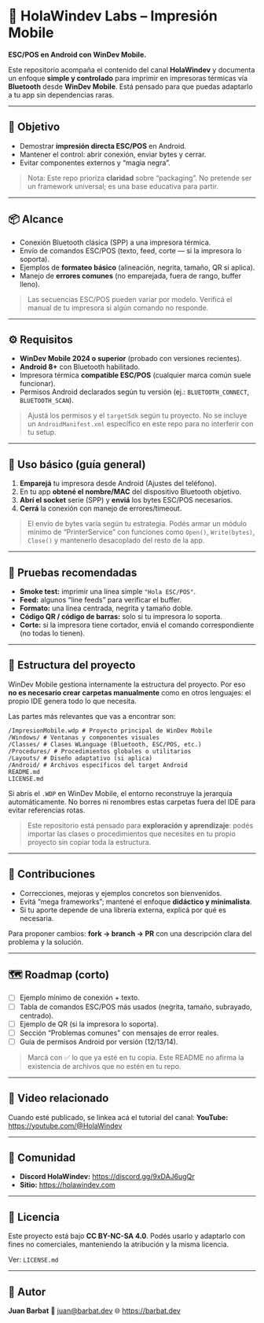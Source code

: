 # 🧩 HolaWindev Labs – Impresión Mobile

**ESC/POS en Android con WinDev Mobile.**

Este repositorio acompaña el contenido del canal **HolaWindev** y documenta un enfoque **simple y controlado** para imprimir en impresoras térmicas vía **Bluetooth** desde **WinDev Mobile**. Está pensado para que puedas adaptarlo a tu app sin dependencias raras.

---

## 🎯 Objetivo

- Demostrar **impresión directa ESC/POS** en Android.
- Mantener el control: abrir conexión, enviar bytes y cerrar.
- Evitar componentes externos y “magia negra”.

> Nota: Este repo prioriza **claridad** sobre “packaging”. No pretende ser un framework universal; es una base educativa para partir.

---

## 📦 Alcance

- Conexión Bluetooth clásica (SPP) a una impresora térmica.
- Envío de comandos ESC/POS (texto, feed, corte — si la impresora lo soporta).
- Ejemplos de **formateo básico** (alineación, negrita, tamaño, QR si aplica).
- Manejo de **errores comunes** (no emparejada, fuera de rango, buffer lleno).

> Las secuencias ESC/POS pueden variar por modelo. Verificá el manual de tu impresora si algún comando no responde.

---

## ⚙️ Requisitos

- **WinDev Mobile 2024 o superior** (probado con versiones recientes).
- **Android 8+** con Bluetooth habilitado.
- Impresora térmica **compatible ESC/POS** (cualquier marca común suele funcionar).
- Permisos Android declarados según tu versión (ej.: `BLUETOOTH_CONNECT`, `BLUETOOTH_SCAN`).

> Ajustá los permisos y el `targetSdk` según tu proyecto. No se incluye un `AndroidManifest.xml` específico en este repo para no interferir con tu setup.

---

## 🚀 Uso básico (guía general)

1. **Emparejá** tu impresora desde Android (Ajustes del teléfono).
2. En tu app **obtené el nombre/MAC** del dispositivo Bluetooth objetivo.
3. **Abrí el socket** serie (SPP) y **enviá** los bytes ESC/POS necesarios.
4. **Cerrá** la conexión con manejo de errores/timeout.

> El envío de bytes varía según tu estrategia. Podés armar un módulo mínimo de “PrinterService” con funciones como `Open()`, `Write(bytes)`, `Close()` y mantenerlo desacoplado del resto de la app.

---

## 🧪 Pruebas recomendadas

- **Smoke test:** imprimir una línea simple `"Hola ESC/POS"`.
- **Feed:** algunos “line feeds” para verificar el buffer.
- **Formato:** una línea centrada, negrita y tamaño doble.
- **Código QR / código de barras:** solo si tu impresora lo soporta.
- **Corte:** si la impresora tiene cortador, enviá el comando correspondiente (no todas lo tienen).

---

## 📁 Estructura del proyecto

WinDev Mobile gestiona internamente la estructura del proyecto.
Por eso **no es necesario crear carpetas manualmente** como en otros lenguajes: el propio IDE genera todo lo que necesita.

Las partes más relevantes que vas a encontrar son:

```
/ImpresionMobile.wdp # Proyecto principal de WinDev Mobile
/Windows/ # Ventanas y componentes visuales
/Classes/ # Clases WLanguage (Bluetooth, ESC/POS, etc.)
/Procedures/ # Procedimientos globales o utilitarios
/Layouts/ # Diseño adaptativo (si aplica)
/Android/ # Archivos específicos del target Android
README.md
LICENSE.md
```

Si abrís el `.WDP` en WinDev Mobile, el entorno reconstruye la jerarquía automáticamente.
No borres ni renombres estas carpetas fuera del IDE para evitar referencias rotas.

> Este repositorio está pensado para **exploración y aprendizaje**: podés importar las clases o procedimientos que necesites en tu propio proyecto sin copiar toda la estructura.

---

## 🤝 Contribuciones

- Correcciones, mejoras y ejemplos concretos son bienvenidos.
- Evitá “mega frameworks”; mantené el enfoque **didáctico y minimalista**.
- Si tu aporte depende de una librería externa, explicá por qué es necesaria.

Para proponer cambios: **fork → branch → PR** con una descripción clara del problema y la solución.

---

## 🗺️ Roadmap (corto)

- [ ] Ejemplo mínimo de conexión + texto.
- [ ] Tabla de comandos ESC/POS más usados (negrita, tamaño, subrayado, centrado).
- [ ] Ejemplo de QR (si la impresora lo soporta).
- [ ] Sección “Problemas comunes” con mensajes de error reales.
- [ ] Guía de permisos Android por versión (12/13/14).

> Marcá con ✅ lo que ya esté en tu copia. Este README no afirma la existencia de archivos que no estén en tu repo.

---

## 🎥 Video relacionado

Cuando esté publicado, se linkea acá el tutorial del canal:
**YouTube:** https://youtube.com/@HolaWindev

---

## 🔗 Comunidad

- **Discord HolaWindev:** https://discord.gg/9xDAJ6ugQr
- **Sitio:** https://holawindev.com

---

## 🧾 Licencia

Este proyecto está bajo **CC BY-NC-SA 4.0**.
Podés usarlo y adaptarlo con fines no comerciales, manteniendo la atribución y la misma licencia.

Ver: `LICENSE.md`

---

## 👤 Autor

**Juan Barbat**
📧 juan@barbat.dev
🌐 https://barbat.dev
